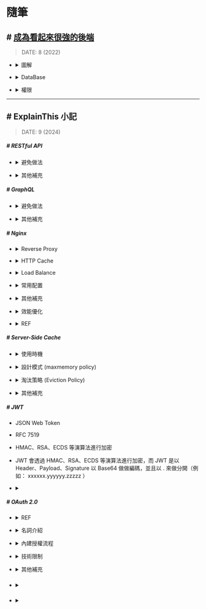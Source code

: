 ###### <!-- ref -->

[OAuth 2.0]: https://oauth.net/2/
[各大網站 OAuth 2.0 實作差異]: https://blog.yorkxin.org/posts/oauth2-implementation-differences-among-famous-sites/
[OAuth 2.0 筆記 (7) 安全性問題]: https://blog.yorkxin.org/posts/oauth2-7-security-considerations/
[OAuth 2.0 筆記 (6) Bearer Token 的使用方法]: https://blog.yorkxin.org/posts/oauth2-6-bearer-token/
[OAuth 2.0 筆記 (5) 核發與換發 Access Token]: https://blog.yorkxin.org/posts/oauth2-5-issuing-tokens/
[OAuth 2.0 筆記 (4.4) Client Credentials Grant Flow 細節]: https://blog.yorkxin.org/posts/oauth2-4-4-client-credentials-grant-flow/
[OAuth 2.0 筆記 (4.3) Resource Owner Password Credentials Grant Flow 細節]: https://blog.yorkxin.org/posts/oauth2-4-3-resource-owner-credentials-grant-flow/
[OAuth 2.0 筆記 (4.2) Implicit Grant Flow 細節]: https://blog.yorkxin.org/posts/oauth2-4-2-implicit-grant-flow/
[OAuth 2.0 筆記 (4.1) Authorization Code Grant Flow 細節]: https://blog.yorkxin.org/posts/oauth2-4-1-auth-code-grant-flow/
[OAuth 2.0 筆記 (3) Endpoints 的規格]: https://blog.yorkxin.org/posts/oauth2-3-endpoints/
[OAuth 2.0 筆記 (2) Client 的註冊與認證]: https://blog.yorkxin.org/posts/oauth2-2-cilent-registration/
[OAuth 2.0 筆記 (1) 世界觀]: https://blog.yorkxin.org/posts/oauth2-1-introduction/
[繼 Redis 發生變更授權爭議之後，Valkey 一躍而為最受歡迎的開源替代選擇]: https://www.businesswire.com/news/home/20240912303242/zh-HK/
[NGINX Performance Tuning Tips and Optimization Strategies]: https://www.cloudpanel.io/blog/nginx-performance/
[Performance Tuning – Tips & Tricks]: https://blog.nginx.org/blog/performance-tuning-tips-tricks
[Nginx 效能最佳化（吐血總結）]: https://github.com/0voice/cpp_backend_awsome_blog/blob/main/%E3%80%90NO.350%E3%80%91Nginx%20%E6%80%A7%E8%83%BD%E4%BC%98%E5%8C%96%EF%BC%88%E5%90%90%E8%A1%80%E6%80%BB%E7%BB%93%EF%BC%89.md
[深入理解 Nginx 讀書筆記 (第二章)]: https://super9.space/archives/2050
[Nginx 優化設定]: https://medium.com/@openthedidi2004/nginx-優化設定-3858c3597564
[深入探討 Nginx 的快取機制與效能調優技巧]: https://www.php.cn/zh-tw/faq/598035.html
[denji/nginx-tuning.md]: https://gist.github.com/denji/8359866
[Top Five Tips for NGINX Performance Tuning]: https://www.openlogic.com/blog/nginx-performance-tuning
[BREACH 攻擊]: https://securityalley.blogspot.com/2014/07/ssltls-breach.html
[Web Server & Nginx — (2)]: https://medium.com/starbugs/web-server-nginx-2-bc41c6268646
[HATEOAS：建構驅動的 REST API]: https://apifox.com/apiskills/hateoas-driven-rest-api/
[HATEOAS 驅動的 REST API]: https://restful.p2hp.com/learn/hateoas
[你的 REST 不是 REST？]: https://www.ithome.com.tw/voice/128528
[成為看起來很強的後端]: https://youtu.be/HMX4KSDtfpw?list=PLS5AiLcCHgNxd341NwuY9EOpVvY5Z8VOs

 <!-- ref -->

# 隨筆

## # [成為看起來很強的後端]

> DATE: 8 (2022)

<!-- 圖解 -->

- <details close>
  <summary>圖解</summary>

  ![](../src/image/BackEnd_Map.png)

  </details>

<!-- DataBase -->

- <details close>
  <summary>DataBase</summary>

  - RDBMS(關聯式)：關聯性強，如 電商
  - 非關聯：快取、分散式系統

  </details>

<!-- 權限 -->

- <details close>
  <summary>權限</summary>

  - 一般 Client to Server 比較複雜，Server to Server 較為簡單。

  - Authentication v.s. Authorization

    - Authentication（驗證）
      - 沒通過，給 401 Unauthorized（未授權）
    - Authorization（授權）
      - 沒通過，給 403 Forbidden(禁止)

  - Token

    - event-based：通常是一次性 (OTP one-time-password)
    - time-based：一般所指的 Token
    - static：設定好，不太會一直改變的（password）

  - 處理

    - 雜湊 (Hash)

      - 單向
      - 太簡單的容易被查表破解 (Rainbow Table)

    - 編碼 (Encode)

      - 雙向
      - 例如壓縮讓內容變小，好傳輸
      - 常用
        - base64 (0~9, a~z, A~Z, +=) (結尾通常 ==)
        - hex (16) (0~9, a~f)

    - 加密 (Encrypt)

      - 雙向＋鑰匙
        - 對稱式：加解密同把鑰匙 (ex. AES)
        - 非對稱式：鑰匙不同把 (ex. SSL)

  </details>

---

## # ExplainThis 小記

> DATE: 9 (2024)

##### # RESTful API

<!-- 避免做法 -->

- <details close>
  <summary>避免做法</summary>

  <!-- 濫用 GET / POST -->

  - <details close>
    <summary>濫用 GET / POST</summary>

    - 錯誤：濫用 GET 改資料、濫用 POST 更新資料
    - 正確：用 PUT/PATCH 更新、DELETE 刪除

    </details>

  <!-- 過度巢狀的 URI -->

  - <details close>
    <summary>過度巢狀的 URI</summary>

    </details>

  <!-- 動詞不要再加在 URI -->

  - <details close>
    <summary>動詞不要再加在 URI</summary>

    - 錯誤：[GET] /getUser
    - 正確：[GET] /user

    </details>

  <!-- 濫用 HTTP status code -->

  - <details close>
    <summary>濫用 HTTP status code</summary>

    </details>

  <!-- 缺乏 API 版本控制 -->

  - <details close>
    <summary>缺乏 API 版本控制</summary>

    - 若有更新 API 時，可能用到 cache 的舊版本

    </details>

  </details>

<!-- 其他補充 -->

- <details close>
  <summary>其他補充</summary>

  <!-- HATEOAS (Hypermedia as the Engine of Application State) -->

  - <details close>
    <summary>HATEOAS (Hypermedia as the Engine of Application State)</summary>

    <!-- REF -->

    - <details close>
      <summary>REF</summary>

      - [你的 REST 不是 REST？]
      - [HATEOAS：建構驅動的 REST API]
      - [HATEOAS 驅動的 REST API]

      </details>

    <!-- 行為特性 -->

    - <details close>
      <summary>行為特性</summary>

      - Level 3 的 RESTful 標準
      - res 中包含相關聯的 url，讓 client 只需直接使用，而不在 client 自行組裝 url
      - 在後端，用自動化方式動態組裝對應的 url

      </details>

    <!-- SOAP WSDL vs RESTful HATEOAS -->

    - <details close>
      <summary>SOAP <code>WSDL</code> vs RESTful <code>HATEOAS</code></summary>

      - WSDL 主要目的是用來規定好格式，讓 client 按照那個格式溝通 API (C/S 耦合度較高)
      - HATEOAS 主要的目的是，讓 client 不用自己組裝要怎麼溝通 API (用來將 C/S 解耦)

      </details>

    </details>

  </details>

##### # GraphQL

<!-- 避免做法 -->

- <details close>
  <summary>避免做法</summary>

  <!-- 過度查詢 (Over-fetching) -->

  - <details close>
    <summary>過度查詢 (Over-fetching)</summary>

    - 建議：

      - client 應該只請求必要的資料
      - server 應該設定預防措施

    </details>

  <!-- 忽略 N+1 查詢問題 -->

  - <details close>
    <summary>忽略 N+1 查詢問題</summary>

    - 建議：使用資料加載技術（EX. DataLoader）來批量處理請求

    </details>

  <!-- 缺少 查詢深度限制 設置 -->

  - <details close>
    <summary>缺少 查詢深度限制 設置</summary>

    - 狀況：

      - 用戶有機會出現過深巢狀查詢
      - 惡意攻擊
      - 無限遞迴查詢

    - 建議：server 設置查詢深度和複雜度的限制，確保資源消耗保持在可控範圍內 (EX. graphql-depth-limit)

    </details>

  <!-- 權限控制處理不當 -->

  - <details close>
    <summary>權限控制處理不當</summary>

    - 由於靈活性和細粒度查詢特性，相對 REST 更容易產生 權限控制處理不當 問題，需要更加注意

    </details>

  </details>

<!-- 其他補充 -->

- <details close>
  <summary>其他補充</summary>

  <!-- REST vs gRPC vs GraphQL -->

  - <details close>
    <summary><code>REST</code> vs <code>gRPC</code> vs <code>GraphQL</code></summary>

    - 目前理解的適用情境：

      - REST：對外公開 API，可以依照各種需求靈活應用
      - gRPC：內部串接的專案，可以高度耦合，且高性能需求
      - GraphQL：整合內部要銜接的多種來源

    </details>

  </details>

##### # Nginx

<!-- Reverse Proxy -->

- <details close>
  <summary>Reverse Proxy</summary>

  </details>

<!-- HTTP Cache -->

- <details close>
  <summary>HTTP Cache</summary>

  - 行為特性

    - RAM 只用來存放 key，實際資料都是放在 disk
    - 如果想用 RAM 存放完整 cache 則要使用其他工具 (EX. tmpfs)

  - 其他補充

    - `ngx_cache_purge`：設置用來針對特定 URL 進行快取清理 (並注意設定成僅內部使用 EX. internal、allow 127.0.0.1..etc)

  ![](../src/image/Nginx_Cache.png)

  </details>

<!-- Load Balance -->

- <details close>
  <summary>Load Balance</summary>

  - 可以針對不同 API 來設置不同演算法

  - 演算法選擇

    <!-- `round-robin` (預設) -->

    - <details close>
      <summary><code>round-robin</code> (預設)</summary>

      - 平均輪流分配
      - 也可加上 `weight` 設定依照加權輪流分配 (Weight Round Robin)

      </details>

    <!-- `least-connected` -->

    - <details close>
      <summary><code>least-connected</code></summary>

      - 導向目前最少連線數的 server

      </details>

    <!-- `ip_hash` -->

    - <details close>
      <summary><code>ip_hash</code></summary>

      - 將同一個 client IP 對應的 hash 分佈，導向同一台 server

      </details>

    <!-- `least_time` & `least_time last_byte` -->

    - <details close>
      <summary><code>least_time</code> & <code>least_time last_byte</code></summary>

      - 依照 server 回應速度，將請求分配給`歷史回應時間最短`的 server
      - least_time 只依據 `last` 歷史回應時間
      - least_time last_byte 依據 `every` 歷史回應時間
      - 做判斷也需額外開銷，因此適合在高負載場景，進行精細的分配

      </details>

  </details>

<!-- 常用配置 -->

- <details close>
  <summary>常用配置</summary>

  - 一般情況，設置為 `levels=1:2` (EX. 檔案 abcd123 存在 `/a/bc/abcd123`)
  - `worker_processes auto;` 通常 auto 或小於 CPU 數
  - `worker_connections` 通常設置為 1024 ~ 4096

    - 代表一個 Worker Process 可以開啟的最大同時連線數，包括與前後端的連接
    - 可用 `ulimit -n` 查詢 OS 有多少可用 File Descriptors，而必須 `worker_connections x worker_processes <= File Descriptors`
    - 若 OS 預設的 File Descriptors 太小，則可以調整 File Descriptors (EX. 以小中大型的 EC2 舉例，大約分別能負荷 `4096 ~ 8192`、`65536`、`100000 up`)

  </details>

<!-- 其他補充 -->

- <details close>
  <summary>其他補充</summary>

  - 大流量高併發，效能 Nginx 優於 Apache

  <!-- 可設定 gzip 壓縮 -->

  - <details close>
    <summary>可設定 gzip 壓縮</summary>

    - 盡量避免壓縮`敏感訊息`，可能會受到 [BREACH 攻擊]

      - 因為同字元壓縮後，大小就會變小，只要熟悉壓縮演算法，並且攻擊讓使用者發送夠多請求，就能藉此一字字推測出來

    - 一般是用來壓縮 HTML、CSS、JS
    - 一般 nodejs 不適合做壓縮，更適合在 Nginx 處理
    - 可以透過 `log_format` 設定，在 log 紀錄每個請求的時間，進行分析如何配置，使請求耗時較短 (壓縮與否、壓縮等級..等)
    - `gzip_vary on`：會自動添加 `Vary: Accept-Encoding` header，目的是讓 Nginx 與 client 中間層 (EX. CDN)，可以根據是否有壓縮來做不同的 cache
    - 常用參數：`gzip_types`、`gzip_vary on`、`gzip_min_length 10240`、`gzip_comp_level 5`、`gzip_proxied`

    </details>

  </details>

<!-- 效能優化 -->

- <details close>
  <summary>效能優化</summary>

  - REF：

    - [Performance Tuning – Tips & Tricks]
    - [Top Five Tips for NGINX Performance Tuning]
    - [denji/nginx-tuning.md]
    - [深入探討 Nginx 的快取機制與效能調優技巧]
    - [Nginx 優化設定]
    - [Nginx 效能最佳化（吐血總結）]
    - [NGINX Performance Tuning Tips and Optimization Strategies]

  - 根據 CPU 核心數量，最多一核開一個 `worker_processes`，減少 context switching (可設為 `auto`，自動偵測 CPU 數量來設置)
  - 避免停用 `lingering_close`
  - `multi_accept`：高併發 on，反之 off
  - 記得設置各種 `timeout`
  - `log buffering`：當負載較大時，可以暫緩 log 寫入，集滿或時間到再一次性寫入，減少 I/O
  - 拆分多個 `location`，依照不同情況開啟不同 location (EX. 將基本 log 與更進一步的 log 分開，使流量大時只維持基本 log)

  </details>

<!-- REF -->

- <details close>
  <summary>REF</summary>

  - [Web Server & Nginx — (2)]
  - [深入理解 Nginx 讀書筆記 (第二章)]

  </details>

##### # Server-Side Cache

- <details close>
  <summary>使用時機</summary>

  - 複雜計算 (EX. Count(\*))
  - 讀多寫少

  </details>

<!-- 設計模式 (maxmemory policy) -->

- <details close>
  <summary>設計模式 (maxmemory policy)</summary>

  <!-- Cache Aside (Lazy Loading) -->

  - <details close>
    <summary>Cache Aside (Lazy Loading)</summary>

    - 適用時機：讀多
    - 寫入時，使 Cache 失效

    ![](../src/image/Maxmem_Policy_Cache_Aside.png)

    </details>

  <!-- Read/Write Through -->

  - <details close>
    <summary>Read/Write Through</summary>

    - 適用時機：讀多寫少
    - 透過 Cache 當中間層，當 Cache 沒資料時，也是透過 Cache 與 DB 同步，再由 Cache 回應
    - 同步更新 Cache & DB
    - 只要有寫入就會更新 Cache

    ![](../src/image/Maxmem_Policy_Read_Write_Through.png)

    </details>

  <!-- Write behind (Write Back) -->

  - <details close>
    <summary>Write behind (Write Back)</summary>

    - 適用時機：寫多
    - 寫入時只先寫入 Cache，之後再根據選擇的演算法去更新 DB

    ![](../src/image/Maxmem_Policy_Write_behind.png)

    </details>

  </details>

<!-- 淘汰策略 (Eviction Policy) -->

- <details close>
  <summary>淘汰策略 (Eviction Policy)</summary>

  - `NoEviction`、`LRU`(Least Recently Used)、`LFU`(Least Frequently Used)、`Random`、`TTL`(Time-to-Live)

  - `Volatile` & `Allkeys`

    - "只針對設置 TTL 的 key" vs "針對全部的 key"

  </details>

<!-- 其他補充 -->

- <details close>
  <summary>其他補充</summary>

  - 常用 Redis、Memcached、Valkey 等工具
  - 如果使用多個 Cache 節點，可注意將常用查詢複製到多個節點，並且將 TTL 設置不同
  - [繼 Redis 發生變更授權爭議之後，Valkey 一躍而為最受歡迎的開源替代選擇]

  </details>

##### # JWT

- JSON Web Token

- RFC 7519

- HMAC、RSA、ECDS 等演算法進行加密

- JWT 會透過 HMAC、RSA、ECDS 等演算法進行加密，而 JWT 是以 Header、Payload、Signature 以 Base64 做做編碼，並且以 . 來做分開（例如： xxxxxx.yyyyyy.zzzzz ）

- <details close>
  <summary></summary>

  </details>

##### # OAuth 2.0

<!-- REF -->

- <details close>
  <summary>REF</summary>

  - [OAuth 2.0]
  - [OAuth 2.0 筆記 (1) 世界觀]
  - [OAuth 2.0 筆記 (2) Client 的註冊與認證]
  - [OAuth 2.0 筆記 (3) Endpoints 的規格]
  - [OAuth 2.0 筆記 (4.1) Authorization Code Grant Flow 細節]
  - [OAuth 2.0 筆記 (4.2) Implicit Grant Flow 細節]
  - [OAuth 2.0 筆記 (4.3) Resource Owner Password Credentials Grant Flow 細節]
  - [OAuth 2.0 筆記 (4.4) Client Credentials Grant Flow 細節]
  - [OAuth 2.0 筆記 (5) 核發與換發 Access Token]
  - [OAuth 2.0 筆記 (6) Bearer Token 的使用方法]
  - [OAuth 2.0 筆記 (7) 安全性問題]
  - [各大網站 OAuth 2.0 實作差異]

  </details>

<!-- 名詞介紹 -->

- <details close>
  <summary>名詞介紹</summary>

  <!-- Resource Owner -->

  - <details close>
    <summary>Resource Owner</summary>

    - 可授權存取 Protected Resource 的角色
    - EX. User

    </details>

  <!-- Resource Server -->

  - <details close>
    <summary>Resource Server</summary>

    - 存放 Protected Resource 的地方 (別人透過有效的 Access Token 來此取得)
    - 可以透過向 Authorization Server 或獨立的 Introspection Endpoint 確認 Access Token 有效性
    - 也可以透過公鑰或共享密鑰，直接解碼 Access Token (但會無法執行撤銷，只能等待到期)
    - EX. Google 存使用者資料的地方

    </details>

  <!-- Client -->

  - <details close>
    <summary>Client</summary>

    - 透過有效的 Access Token，代替 Resource Owner 去向 Resource Server 取得 Protected Resource 的應用程式
    - 在此並非指前端，而是指那個第三方應用程式

    </details>

  <!-- Authorization Server -->

  - <details close>
    <summary>Authorization Server</summary>

    - 負責驗證身份，並核發 Access Token 的 server
    - 可以與 Resource Server 是同一個，也可以是不同個。也可以搭配數個 Resource Server
    - EX. Google 驗證授權的 server

    </details>

  <!-- Authorization grant -->

  - <details close>
    <summary>Authorization grant</summary>

    - Authorization Code

    </details>

  <!-- Access Token -->

  - <details close>
    <summary>Access Token</summary>

    - 具體的 string，通常包含： `Expire time` (時效性)、`Scope` (存取範圍)、`Token Type`
    - 使用 `HTTPS`、常用 `JWT` 格式、放在 HTTP `Authorization` Header
    - EX.

      ```txt
      GET /resource/1 HTTP/1.1
      Host: example.com
      Authorization: Bearer mF_9.B5f-4.1JqM
      ```

    </details>

  <!-- Refresh Token -->

  - <details close>
    <summary>Refresh Token</summary>

    - 代替 Resource Owner 授權 Client 可以重新取得新的 Access Token，而不需要再度請求 Resource Owner 的授權
    - Client 可以在 Access Token 到期時，自動使用 Refresh Token 去取得新的 Access Token (避免打斷 Owner 的體驗)
    - EX. 使用 Client Secret Basic 發送 Refresh 請求方式

      ```txt
      POST /token HTTP/1.1
      Host: server.example.com
      Authorization: Basic czZCaGRSa3F0Mzo3RmpmcDBaQnIxS3REUmJuZ1ZkbUl3
      Content-Type: application/x-www-form-urlencoded

      grant_type=refresh_token
      &refresh_token=tGzv3JOkF0XG5Qx2TlKWIA
      ```

    </details>

  </details>

<!-- 內建授權流程 -->

- <details close>
  <summary>內建授權流程</summary>

  - Authorization Code Grant Flow
  - Implicit Grant Flow
  - Resource Owner Password Credentials Grant Flow
  - Client Credentials Grant Flow

  </details>

<!-- 技術限制 -->

- <details close>
  <summary>技術限制</summary>

  - 必須全程使用 TLS (HTTPS)
  - User-Agent 要支援 HTTP Redirection

  </details>

<!-- 其他補充 -->

- <details close>
  <summary>其他補充</summary>

  <!-- Access Token Request 的認證方式 (Client Authentication) -->

  - <details close>
    <summary>Access Token Request 的認證方式 (Client Authentication)</summary>

    <!-- 推薦方式 -->

    - <details close>
      <summary>推薦方式</summary>

      <!-- Client Secret Basic -->

      - <details close>
        <summary>Client Secret Basic</summary>

        - Confidential client 的標準方式
        - 使用 HTTP Authorization Header

          ```
          // 格式：Basic Base64( client_id:client_secret )

          Authorization: Basic czZCaGRSa3F0Mzo3RmpmcDBaQnIxS3REUmJuZlZkbUl3
          ```

        </details>

      <!-- PKCE (Proof Key for Code Exchange) -->

      - <details close>
        <summary>PKCE (Proof Key for Code Exchange)</summary>

        - 主要在 public client 使用 (EX. 前端)

        </details>

      <!-- Private Key JWT -->

      - <details close>
        <summary>Private Key JWT</summary>

        - 最安全方式，使用 client 的非對稱性私鑰生成 JWT

        </details>

      </details>

    <!-- GPT 整理 -->

    - <details close>
      <summary>GPT 整理</summary>

      ![](../src/image/OAuth_Client_Authentication_secure.png)
      ![](../src/image/OAuth_Client_Authentication_common.png)

      </details>

    </details>

  <!-- Access Token Type (`PoP` vs `MAC` vs `Bearer`) -->

  - <details close>
    <summary>Access Token Type (<code>PoP</code> vs <code>MAC</code> vs <code>Bearer</code>)</summary>

    - 安全性：高 <-- `PoP` -- `MAC` -- `Bearer` --> 低

    <!-- Bearer Token -->

    - <details close>
      <summary><code>Bearer Token</code></summary>

      - 基本上是實踐的類型中，最基本簡單的 Access Token Type
      - 單純的使用 Access Token，任何取得 Token 的一方，皆可使用，沒有更近一步的驗證

      </details>

    <!-- `MAC Token` & `PoP Token` -->

    - <details close>
      <summary><code>MAC Token</code> & <code>PoP Token</code></summary>

      - 加強驗證，確保只有該 Client 可以使用該 Token (Resource Server 除了透過 Token 判斷，還會使用該密鑰來驗證 Client 的 Signature)
      - 使用 Token 時，需額外附上一個透過指定密鑰的`Signature` (Hash)
      - Hash 內容包含：`完整請求內容`、`TimeStamp`、`隨機數(nonce)`
      - 近期已被使用回應過的 nonce，Resource Server 會拒絕回應 (回 HTTP 400、401)
      - 單一 Token 上，MAC & PoP 兩種密鑰簽章的目的重複，擇一即可，兩者是在`性能`＆`安全`的取捨

      </details>

    <!-- MAC Token -->

    - <details close>
      <summary><code>MAC Token</code> (Message Authentication Code)</summary>

      - 由 Authorization Server 產生的`對稱密鑰`
      - Authorization Server、Resource Server、Client 共享密鑰
      - 綁定 Access Token 不需透過 MAC 密鑰來加密 Token (因為都是 Authorization Server 生成的)

      </details>

    <!-- PoP Token -->

    - <details close>
      <summary><code>PoP Token</code> (Proof of Possession)</summary>

      - 由 Client 產生的`非對稱密鑰`
      - Authorization Server & Resource Server 有公鑰、Client 有私鑰
      - 綁定 Access Token 會透過 PoP 密鑰來加密 Token

      </details>

    </details>

  <!-- Refresh Token 的使用 -->

  - <details close>
    <summary>Refresh Token 的使用</summary>

    <!-- 行為特性 -->

    - <details close>
      <summary>行為特性</summary>

      - Access Token 在每次請求都會傳輸，而 Refresh Token 只在取得與使用時傳輸一次，較不易被截取
      - Refresh 後取得的 Access Token 可能比原本的時效與權限還低

      </details>

    <!-- 適用情境 -->

    - <details close>
      <summary>適用情境</summary>

      - 最常在 Authorization Code Grant Flow 中使用
      - Implicit Grant Flow & Client Credentials Grant Flow 幾乎不使用
      - Device Code Flow 有時會使用

      </details>

    <!-- 安全加強 -->

    - <details close>
      <summary>安全加強</summary>

      - IP 白名單、縮短時效、單次使用、綁定使用者指紋 ＋ MFA
      - 需注意在使用 MAC、PoP Token 情境下，更換密鑰的方式

        - 避免每次 Refresh 都自動使用新的密鑰，反而可能更不安全
        - 應只在特定可掌握的特定情境下進行密鑰輪換

      </details>

    </details>

  </details>

#####

- <details close>
  <summary></summary>

  </details>

#####

- <details close>
  <summary></summary>

  </details>
